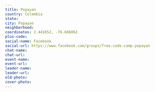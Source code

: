 ```yaml
---
title: Popayan
country: Colombia
state: 
city: Popayan
neighborhood: 
coordinates: 2.441852, -76.606062
plus-code:
social-name: Facebook
social-url: https://www.facebook.com/groups/free.code.camp.popayan
chat-name:
chat-url:
event-name:
event-url:
leader-name:
leader-url:
old-photo: 
cover-photo:
---
```

